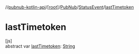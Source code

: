 //[pubnub-kotlin-api](../../../../index.md)/[[root]](../../index.md)/[PubNub](../index.md)/[StatusEvent](index.md)/[lastTimetoken](last-timetoken.md)

# lastTimetoken

[js]\
abstract var [lastTimetoken](last-timetoken.md): [String](https://kotlinlang.org/api/latest/jvm/stdlib/kotlin/-string/index.html)
